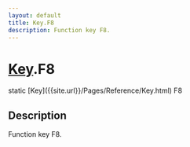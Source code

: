 ```yaml
---
layout: default
title: Key.F8
description: Function key F8.
---
```

# [Key]({{site.url}}/Pages/Reference/Key.html).F8

<div class='signature' markdown='1'>
static [Key]({{site.url}}/Pages/Reference/Key.html) F8
</div>

## Description
Function key F8.

